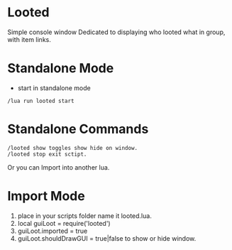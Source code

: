 # Looted #

Simple console window Dedicated to displaying who looted what in group, with item links.

# Standalone Mode #
* start in standalone mode 
```
/lua run looted start
```

# Standalone Commands #
```
/looted show toggles show hide on window. 
/looted stop exit sctipt.
```
Or you can Import into another lua.

# Import Mode #

1. place in your scripts folder name it looted.lua.
2. local guiLoot = require('looted')
3. guiLoot.imported = true
4. guiLoot.shouldDrawGUI = true|false to show or hide window.
